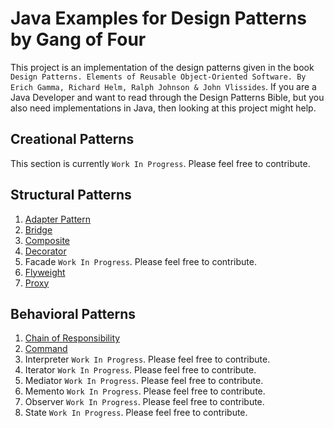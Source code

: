 # Java Examples for Design Patterns by Gang of Four
This project is an implementation of the design patterns
given in the book `Design Patterns. Elements of Reusable Object-Oriented Software. By Erich Gamma, Richard Helm, Ralph Johnson & John Vlissides`.
If you are a Java Developer and want to read through the Design Patterns Bible, but you also need implementations in Java, then looking at this project might help.


## Creational Patterns
This section is currently `Work In Progress`. Please feel free to contribute.

## Structural Patterns
1. [Adapter Pattern](https://github.com/rmagon/gof-patterns/tree/master/src/com/github/rmagon/structuralpatterns/adapter)
2. [Bridge](https://github.com/rmagon/gof-patterns/tree/master/src/com/github/rmagon/structuralpatterns/bridge)
3. [Composite](https://github.com/rmagon/gof-patterns/tree/master/src/com/github/rmagon/structuralpatterns/composite)
4. [Decorator](https://github.com/rmagon/gof-patterns/tree/master/src/com/github/rmagon/structuralpatterns/decorator)
5. Facade `Work In Progress`. Please feel free to contribute.
6. [Flyweight](https://github.com/rmagon/gof-patterns/tree/master/src/com/github/rmagon/structuralpatterns/flyweight)
7. [Proxy](https://github.com/rmagon/gof-patterns/tree/master/src/com/github/rmagon/structuralpatterns/proxy)

## Behavioral Patterns
1. [Chain of Responsibility](https://github.com/rmagon/gof-patterns/tree/master/src/com/github/rmagon/behavioralpatterns/chainofresponsibility)
2. [Command](https://github.com/rmagon/gof-patterns/tree/master/src/com/github/rmagon/behavioralpatterns/command)
3. Interpreter `Work In Progress`. Please feel free to contribute.
4. Iterator `Work In Progress`. Please feel free to contribute.
5. Mediator `Work In Progress`. Please feel free to contribute.
6. Memento `Work In Progress`. Please feel free to contribute.
7. Observer `Work In Progress`. Please feel free to contribute.
8. State `Work In Progress`. Please feel free to contribute.